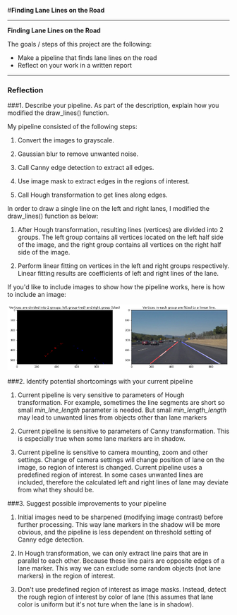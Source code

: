 #**Finding Lane Lines on the Road** 

---

**Finding Lane Lines on the Road**

The goals / steps of this project are the following:
* Make a pipeline that finds lane lines on the road
* Reflect on your work in a written report


[//]: # (Image References)

[image1]: ./example.png "Example"

---

### Reflection

###1. Describe your pipeline. As part of the description, explain how you modified the draw_lines() function.

My pipeline consisted of the following steps: 

1. Convert the images to grayscale.

2. Gaussian blur to remove unwanted noise.

3. Call Canny edge detection to extract all edges.

4. Use image mask to extract edges in the regions of interest.

5. Call Hough transformation to get lines along edges.

In order to draw a single line on the left and right lanes, I modified the draw_lines() function as below:

1. After Hough transformation, resulting lines (vertices) are divided into 2 groups. The left group contains all vertices located on the left half side of the image, and the right group contains all vertices on the right half side of the image. 

2. Perform linear fitting on vertices in the left and right groups respectively. Linear fitting results are coefficients of left and right lines of the lane.

If you'd like to include images to show how the pipeline works, here is how to include an image: 

![example_image][image1]


###2. Identify potential shortcomings with your current pipeline

1. Current pipeline is very sensitive to parameters of Hough transformation. For example, sometimes the line segments are short so small *min_line_length* parameter is needed. But small *min_length_length* may lead to unwanted lines from objects other than lane markers

2. Current pipeline is sensitive to parameters of Canny transformation. This is especially true when some lane markers are in shadow.

3. Current pipeline is sensitive to camera mounting, zoom and other settings. Change of camera settings will change position of lane on the image, so region of interest is changed. Current pipeline uses a predefined region of interest. In some cases unwanted lines are included, therefore the calculated left and right lines of lane may deviate from what they should be.


###3. Suggest possible improvements to your pipeline

1. Initial images need to be sharpened (modifying image contrast) before further processing. This way lane markers in the shadow will be more obvious, and the pipeline is less dependent on threshold setting of Canny edge detection.

2. In Hough transformation, we can only extract line pairs that are in parallel to each other. Because these line pairs are opposite edges of a lane marker. This way we can exclude some random objects (not lane markers) in the region of interest.

3. Don't use predefined region of interest as image masks. Instead, detect the rough region of interest by color of lane (this assumes that lane color is uniform but it's not ture when the lane is in shadow).
